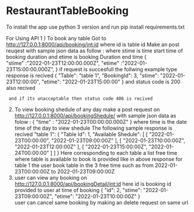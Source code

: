 # RestaurantTableBooking

To install the app use python 3 version and run pip install requirements.txt

For Using API 
1 )   To book any table 
      Got to http://127.0.0.1:8000/api/booking/<int:id>
      where id is table id
      Make an post reuqest with sample json data as follow :
      where stime is time start time of booking duration and etime is booking Duration end time
      {  
        "stime"  :"2022-01-23T12:00:00.000Z",
        "etime"  :"2022-01-23T15:00:00.000Z",
      }
      if request is succesfull the follwing example type response is recived
      {
        "Table": "table 1",
        "BookingId": 3,
        "stime": "2022-01-23T12:00:00",
        "etime": "2022-01-23T15:00:00"
      } and status code is 200 also recived
     
     and if its unacceptable then status code 406 is recived
 
 2)   To view booking shedule of any day 
      make a post request on http://127.0.0.1:8000/api/bookingShedule/
      with sample json data as folow :
      {
          "time" : "2022-01-23T00:00:00.000Z"
      }
      where time is the date time of the day to view shedule
      The following sample response is recived 
      "table 1": {
        "Table Id": 1,
        "Available Shedule": [
            [
                "2022-01-23T00:00:00",
                "2022-01-23T09:00:00Z"
            ],
            [
                "2022-01-23T10:00:00Z",
                "2022-01-23T12:00:00Z"
            ],
            [
                "2022-01-23T15:00:00Z",
                "2022-01-24T00:00:00"
            ]
        ]
    }
         Here corresponding to each table a list free time where table is available to book is provided like in above response for table 1 the user book table in the 3 free time
         such as from 2022-01-23T00:00:00Z  to 2022-01-23T09:00:00Z
3) user can view any booking  on http://127.0.0.1:8000/api/bookingDetail/<int:id>
      here id is booking id provided to user at time of booking
       {
          "id": 2,
          "stime": "2022-01-23T09:00:00Z",
          "etime": "2022-01-23T10:00:00Z"
        }         
       user can cancel same booking by making an delete request on same url
